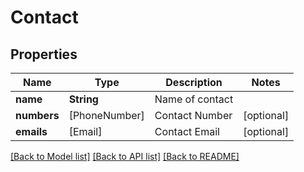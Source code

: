 # Contact

## Properties
Name | Type | Description | Notes
------------ | ------------- | ------------- | -------------
**name** | **String** | Name of contact | 
**numbers** | [PhoneNumber] | Contact Number | [optional] 
**emails** | [Email] | Contact Email | [optional] 

[[Back to Model list]](../README.md#documentation-for-models) [[Back to API list]](../README.md#documentation-for-api-endpoints) [[Back to README]](../README.md)


